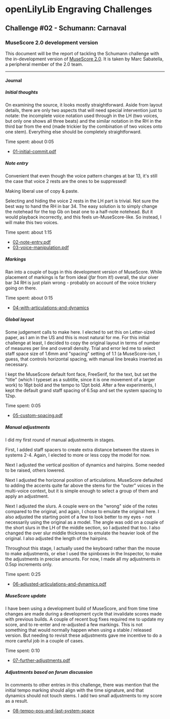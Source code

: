 # openLilyLib Engraving Challenges

## Challenge #02 - Schumann: Carnaval

### MuseScore 2.0 development version

This document will be the report of tackling the Schumann challenge
with the in-development version of
[MuseScore 2.0](http://musescore.org/en/developers-handbook/references/musescore-2.0-roadmap).
It is taken by Marc Sabatella, a peripheral member of the 2.0 team.

---

#### Journal

##### Initial thoughts

On examining the source, it looks mostly straightforward.  Aside from layout details, there are only two aspects that will need special intervention just to notate: the incomplete voice notation used through in the LH (two voices, but only one shows all three beats) and the similar notation in the RH in the third bar from the end (made trickier by the combination of two voices onto one stem).  Everything else should be completely straightforward.

Time spent: about 0:05

* [01-initial-commit.pdf](01-initial-commit.pdf)

##### Note entry

Convenient that even though the voice pattern changes at bar 13, it's still the case that voice 2 rests are the ones to be suppressed!

Making liberal use of copy & paste.

Selecting and hiding the voice 2 rests in the LH part is trivial.  Not sure the best way to hand the RH in bar 34.  The easy solution is to simply change the notehead for the top Gb on beat one to a half-note notehead.  But it would playback incorrectly, and this feels un-MuseScore-like.  So instead, I will make this two voices.

Time spent: about 1:15

* [02-note-entry.pdf](02-note-entry.pdf)
* [03-voice-manipulation.pdf](03-voice-manipulation.pdf)

##### Markings

Ran into a couple of bugs in this development version of MuseScore.  While placement of markings is far from ideal (*far* from it!) overall, the slur oiver bar 34 RH is just plain wrong - probably on account of the voice trickery going on there.

Time spent: about 0:15 

* [04-with-articulations-and-dynamics](04-with-articulations-and-dynamics)

##### Global layout

Some judgement calls to make here.  I elected to set this on Letter-sized paper, as I am in the US and this is most natural for me.  For this initial challenge at least, I decided to copy the original layout in terms of number of measures per line and overall density.  Trial and error led me to select staff space size of 1.6mm and "spacing" setting of 1.1 (a MuseScore-ism, I guess, that controls horizontal spacing, with manual line breaks inserted as necessary.

I kept the MuseScore default font face, FreeSerif, for the text, but set the "title" (which I typeset as a subtitle, since it is one movement of a larger work) to 16pt bold and the tempo to 12pt bold.  After a few experiments, I kept the default grand staff spacing of 6.5sp and set the system spacing to 12sp.

Time spent: 0:05

* [05-custom-spacing.pdf](05-custom-spacing.pdf)

##### Manual adjustments

I did my first round of manual adjustments in stages.

First, I added staff spacers to create extra distance between the staves in systems 2-4.  Again, I elected to more or less copy the model for now.

Next I adjusted the vertical position of dynamics and hairpins.  Some needed to be raised, others lowered.

Next I adjusted the horizonal position of articulations.  MuseScore defaulted to adding the accents quite far above the stems for the "outer" voices in the multi-voice context, but it is simple enough to select a group of them and apply an adjustment.

Next I adjusted the slurs.  A couple were on the "wrong" side of the notes compared to the original, and again, I chose to emulate the original here.  I also adjusted the starting point of a few to look better to my eyes - not necessarily using the original as a model.  The angle was odd on a couple of the short slurs in the LH of the middle section, so I adjusted that too.  I also changed the over slur middle thickness to emulate the heavier look of the original.  I also adjusted the length of the hairpins.

Throughout this stage, I actually used the keyboard rather than the mouse to make adjustments, or else I used the spinboxes in the Inspector, to make the adjustments in precise amounts.  For now, I made all my adjustments in 0.5sp increments only.

Time spent: 0:25

* [06-adjusted-articulations-and-dynamics.pdf](06-adjusted-articulations-and-dynamics.pdf)

##### MuseScore update

I have been using a development build of MuseScore, and from time time changes are made during a development cycle that invalidate scores made with previous builds.  A couple of recent bug fixes required me to update my score, and to re-enter and re-adjusted a few markings.  This is not something that would normally happen when using a stable / released version.  But needing to revisit these adjustments gave me incentive to do a more careful job in a couple of cases.

Time spent: 0:10

* [07-further-adjustments.pdf](07-further-adjustments.pdf)

##### Adjustments based on forum discussion

In comments to other entries in this challenge, there was mention that the initial tempo marking should align with the time signature, and that dynamics should not touch stems.  I add two small adjustments to my score as a result.

* [08-tempo-pos-and-last-system-space](08-tempo-pos-and-last-system-space)
